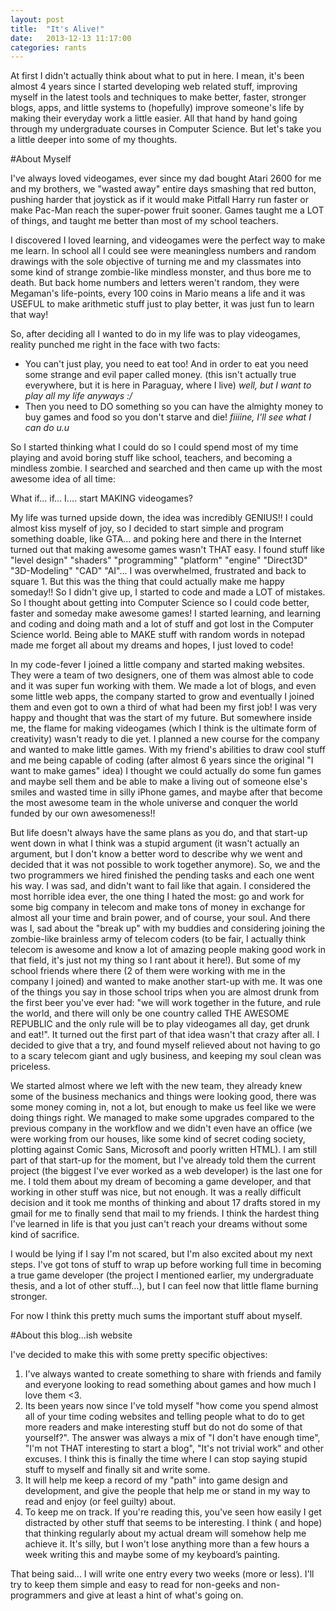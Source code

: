 ```yaml
---
layout: post
title:  "It's Alive!"
date:   2013-12-13 11:17:00
categories: rants
---
```


At first I didn't actually think about what to put in here. I mean, it's been almost 4 years since I started developing web related stuff, 
improving myself in the latest tools and techniques to make better, faster, stronger blogs, apps, and little systems to (hopefully) improve
someone's life by making their everyday work a little easier. All that hand by hand going through my undergraduate courses in Computer 
Science. But let's take you a little deeper into some of my thoughts.

#About Myself



I've always loved videogames, ever since my dad bought Atari 2600 for me and my brothers, we "wasted away" entire days smashing that red 
button, pushing harder that joystick as if it would make Pitfall Harry run faster or make Pac-Man reach the super-power fruit sooner. Games 
taught me a LOT of things, and taught me better than most of my school teachers. 

I discovered I loved learning, and videogames were the perfect way to make me learn. In school all I could see were meaningless numbers and 
random drawings with the sole objective of turning me and my classmates into some kind of strange zombie-like mindless monster, and thus bore 
me to death. But back home numbers and letters weren't random, they were Megaman's life-points, every 100 coins in Mario means a life and it 
was USEFUL to make arithmetic stuff just to play better, it was just fun to learn that way!

So, after deciding all I wanted to do in my life was to play videogames, reality punched me right in the face with two facts:

* You can't just play, you need to eat too! And in order to eat you need some strange and evil paper called money. (this isn't actually true everywhere, but it is here in Paraguay, where I live) *well, but I want to play all my life anyways :/*
* Then you need to DO something so you can have the almighty money to buy games and food so you don't starve and die! *fiiiine, I'll see what I can do u.u*

So I started thinking what I could do so I could spend most of my time playing and avoid boring stuff like school, teachers, and becoming a 
mindless zombie. I searched and searched and then came up with the most awesome idea of all time:

What if... if... I.... start MAKING videogames?

My life was turned upside down, the idea was incredibly GENIUS!! I could almost kiss myself of joy, so I decided to start simple and program 
something doable, like GTA... and poking here and there in the Internet turned out that making awesome games wasn't THAT easy. I found stuff 
like "level design" "shaders" "programming" "platform" "engine" "Direct3D" "3D-Modeling" "CAD" "AI"... I was overwhelmed, frustrated and back 
to square 1. But this was the thing that could actually make me happy someday!! So I didn't give up, I started to code and made a LOT of 
mistakes. So I thought about getting into Computer Science so I could code better, faster and someday make awesome games! I started learning, 
and learning and coding and doing math and a lot of stuff and got lost in the Computer Science world. Being able to MAKE stuff with random 
words in notepad made me forget all about my dreams and hopes, I just loved to code!

In my code-fever I joined a little company and started making websites. They were a team of two designers, one of them was almost able to 
code and it was super fun working with them. We made a lot of blogs, and even some little web apps, the company started to grow and 
eventually I joined them and even got to own a third of what had been my first job! I was very happy and thought that was the start of my 
future. But somewhere inside me, the flame for making videogames (which I think is the ultimate form of creativity) wasn't ready to die yet. 
I planned a new course for the company and wanted to make little games. With my friend's abilities to draw cool stuff and me being capable of 
coding (after almost 6 years since the original "I want to make games" idea) I thought we could actually do some fun games and maybe sell 
them and be able to make a living out of someone else's smiles and wasted time in silly iPhone games, and maybe after that become the most 
awesome team in the whole universe and conquer the world funded by our own awesomeness!!

But life doesn't always have the same plans as you do, and that start-up went down in what I think was a stupid argument (it wasn't actually 
an argument, but I don't know a better word to describe why we went and decided that it was not possible to work together anymore). So, we 
and the two programmers we hired finished the pending tasks and each one went his way. I was sad, and didn't want to fail like that again. I 
considered the most horrible idea ever, the one thing I hated the most: go and work for some big company in telecom and make tons of money in 
exchange for almost all your time and brain power, and of course, your soul. And there was I, sad about the "break up" with my buddies and 
considering joining the zombie-like brainless army of telecom coders (to be fair, I actually think telecom is awesome and know a lot of 
amazing people making good work in that field, it's just not my thing so I rant about it here!). But some of my school friends where there (2 
of them were working with me in the company I joined) and wanted to make another start-up with me. It was one of the things you say in those 
school trips when you are almost drunk from the first beer you've ever had: "we will work together in the future, and rule the world, and 
there will only be one country called THE AWESOME REPUBLIC and the only rule will be to play videogames all day, get drunk and eat!". It 
turned out the first part of that idea wasn't that crazy after all. I decided to give that a try, and found myself relieved about not having 
to go to a scary telecom giant and ugly business, and keeping my soul clean was priceless.

We started almost where we left with the new team, they already knew some of the business mechanics and things were looking good, there was 
some money coming in, not a lot, but enough to make us feel like we were doing things right. We managed to make some upgrades compared to the 
previous company in the workflow and we didn't even have an office (we were working from our houses, like some kind of secret coding society, 
plotting against Comic Sans, Microsoft and poorly written HTML). I am still part of that start-up for the moment, but I've already told them 
the current project (the biggest I've ever worked as a web developer) is the last one for me. I told them about my dream of becoming a game 
developer, and that working in other stuff was nice, but not enough. It was a really difficult decision and it took me months of thinking and 
about 17 drafts stored in my gmail for me to finally send that mail to my friends. I think the hardest thing I've learned in life is that you 
just can't reach your dreams without some kind of sacrifice.

I would be lying if I say I'm not scared, but I'm also excited about my next steps. I've got tons of stuff to wrap up before working full 
time in becoming a true game developer (the project I mentioned earlier, my undergraduate thesis, and a lot of other stuff...), but I can 
feel now that little flame burning stronger.

For now I think this pretty much sums the important stuff about myself.

#About this blog...ish website

I've decided to make this with some pretty specific objectives:

1. I've always wanted to create something to share with friends and family and everyone looking to read something about games and how much I 
love them <3.
2. Its been years now since I've told myself "how come you spend almost all of your time coding websites and telling people what to do to get 
more readers and make interesting stuff but do not do some of that yourself?". The answer was always a mix of "I don't have enough time", 
"I'm not THAT interesting to start a blog", "It's not trivial work" and other excuses. I think this is finally the time where I can stop 
saying stupid stuff to myself and finally sit and write some.
3. It will help me keep a record of my "path" into game design and development, and give the people that help me or stand in my way to read 
and enjoy (or feel guilty) about.
4. To keep me on track. If you're reading this, you've seen how easily I get distracted by other stuff that seems to be interesting. I think (
and hope) that thinking regularly about my actual dream will somehow help me achieve it. It's silly, but I won't lose anything more than a 
few hours a week writing this and maybe some of my keyboard’s painting.


That being said... I will write one entry every two weeks (more or less). I'll try to keep them simple and easy to read for non-geeks and non-
programmers and give at least a hint of what's going on.

